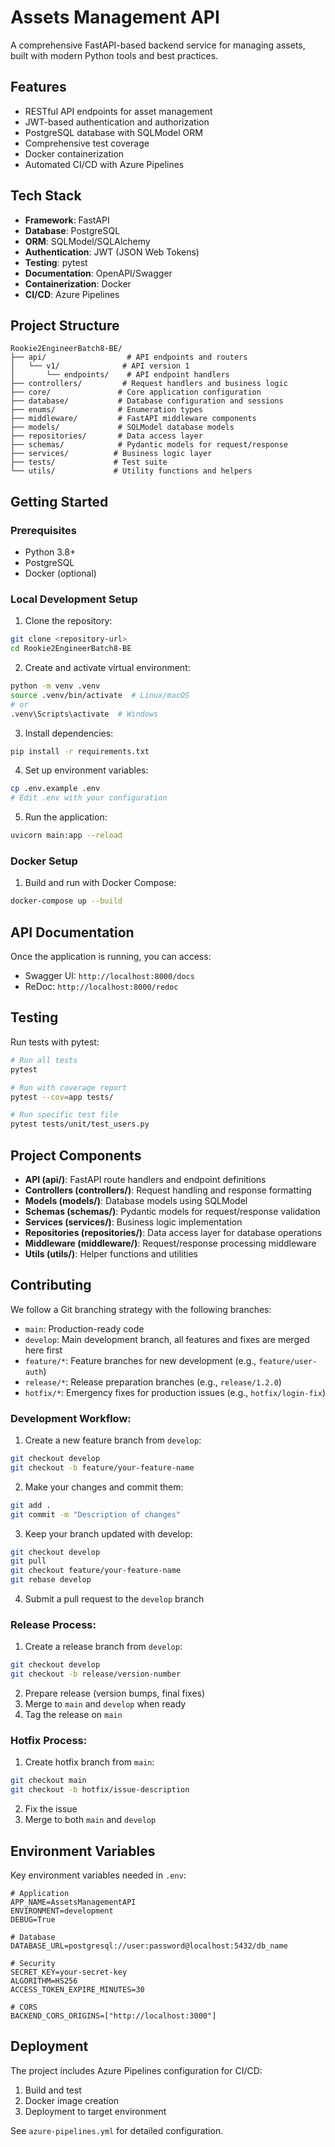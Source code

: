# Assets Management API

A comprehensive FastAPI-based backend service for managing assets, built with modern Python tools and best practices.

## Features

- RESTful API endpoints for asset management
- JWT-based authentication and authorization
- PostgreSQL database with SQLModel ORM
- Comprehensive test coverage
- Docker containerization
- Automated CI/CD with Azure Pipelines

## Tech Stack

- **Framework**: FastAPI
- **Database**: PostgreSQL
- **ORM**: SQLModel/SQLAlchemy
- **Authentication**: JWT (JSON Web Tokens)
- **Testing**: pytest
- **Documentation**: OpenAPI/Swagger
- **Containerization**: Docker
- **CI/CD**: Azure Pipelines

## Project Structure

```
Rookie2EngineerBatch8-BE/
├── api/                  # API endpoints and routers
│   └── v1/              # API version 1
│       └── endpoints/    # API endpoint handlers
├── controllers/         # Request handlers and business logic
├── core/               # Core application configuration
├── database/           # Database configuration and sessions
├── enums/              # Enumeration types
├── middleware/         # FastAPI middleware components
├── models/             # SQLModel database models
├── repositories/       # Data access layer
├── schemas/            # Pydantic models for request/response
├── services/          # Business logic layer
├── tests/             # Test suite
└── utils/             # Utility functions and helpers
```

## Getting Started

### Prerequisites

- Python 3.8+
- PostgreSQL
- Docker (optional)

### Local Development Setup

1. Clone the repository:
```bash
git clone <repository-url>
cd Rookie2EngineerBatch8-BE
```

2. Create and activate virtual environment:
```bash
python -m venv .venv
source .venv/bin/activate  # Linux/macOS
# or
.venv\Scripts\activate  # Windows
```

3. Install dependencies:
```bash
pip install -r requirements.txt
```

4. Set up environment variables:
```bash
cp .env.example .env
# Edit .env with your configuration
```

5. Run the application:
```bash
uvicorn main:app --reload
```

### Docker Setup

1. Build and run with Docker Compose:
```bash
docker-compose up --build
```

## API Documentation

Once the application is running, you can access:
- Swagger UI: `http://localhost:8000/docs`
- ReDoc: `http://localhost:8000/redoc`

## Testing

Run tests with pytest:
```bash
# Run all tests
pytest

# Run with coverage report
pytest --cov=app tests/

# Run specific test file
pytest tests/unit/test_users.py
```

## Project Components

- **API (api/)**: FastAPI route handlers and endpoint definitions
- **Controllers (controllers/)**: Request handling and response formatting
- **Models (models/)**: Database models using SQLModel
- **Schemas (schemas/)**: Pydantic models for request/response validation
- **Services (services/)**: Business logic implementation
- **Repositories (repositories/)**: Data access layer for database operations
- **Middleware (middleware/)**: Request/response processing middleware
- **Utils (utils/)**: Helper functions and utilities

## Contributing

We follow a Git branching strategy with the following branches:

- `main`: Production-ready code
- `develop`: Main development branch, all features and fixes are merged here first
- `feature/*`: Feature branches for new development (e.g., `feature/user-auth`)
- `release/*`: Release preparation branches (e.g., `release/1.2.0`)
- `hotfix/*`: Emergency fixes for production issues (e.g., `hotfix/login-fix`)

### Development Workflow:

1. Create a new feature branch from `develop`:
```bash
git checkout develop
git checkout -b feature/your-feature-name
```

2. Make your changes and commit them:
```bash
git add .
git commit -m "Description of changes"
```

3. Keep your branch updated with develop:
```bash
git checkout develop
git pull
git checkout feature/your-feature-name
git rebase develop
```

4. Submit a pull request to the `develop` branch

### Release Process:

1. Create a release branch from `develop`:
```bash
git checkout develop
git checkout -b release/version-number
```

2. Prepare release (version bumps, final fixes)
3. Merge to `main` and `develop` when ready
4. Tag the release on `main`

### Hotfix Process:

1. Create hotfix branch from `main`:
```bash
git checkout main
git checkout -b hotfix/issue-description
```

2. Fix the issue
3. Merge to both `main` and `develop`

## Environment Variables

Key environment variables needed in `.env`:

```
# Application
APP_NAME=AssetsManagementAPI
ENVIRONMENT=development
DEBUG=True

# Database
DATABASE_URL=postgresql://user:password@localhost:5432/db_name

# Security
SECRET_KEY=your-secret-key
ALGORITHM=HS256
ACCESS_TOKEN_EXPIRE_MINUTES=30

# CORS
BACKEND_CORS_ORIGINS=["http://localhost:3000"]
```

## Deployment

The project includes Azure Pipelines configuration for CI/CD:

1. Build and test
2. Docker image creation
3. Deployment to target environment

See `azure-pipelines.yml` for detailed configuration.